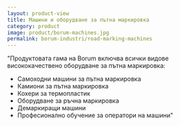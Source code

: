 ```yaml
---
layout: product-view
title: Машини и оборудване за пътна маркировка
category: product
image: product/borum-machines.jpg
permalink: borum-industri/road-marking-machines
---
```


"Продуктовата гама на Borum включва всички видове висококачествено оборудване за пътна маркировка:

* Самоходни машини за пътна маркировка
* Камиони за пътна маркировка
* Кохери за термопластик
* Оборудване за ръчна маркировка
* Демаркиращи машини
* Професионално обучение за оператори на машини"
